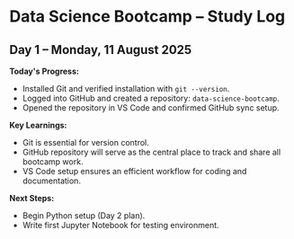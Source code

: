 # Data Science Bootcamp – Study Log

## Day 1 – Monday, 11 August 2025
**Today's Progress:**
- Installed Git and verified installation with `git --version`.
- Logged into GitHub and created a repository: `data-science-bootcamp`.
- Opened the repository in VS Code and confirmed GitHub sync setup.

**Key Learnings:**
- Git is essential for version control.
- GitHub repository will serve as the central place to track and share all bootcamp work.
- VS Code setup ensures an efficient workflow for coding and documentation.

**Next Steps:**
- Begin Python setup (Day 2 plan).
- Write first Jupyter Notebook for testing environment.
